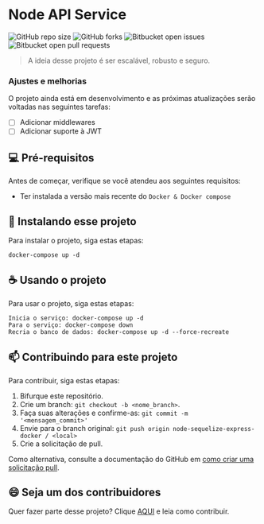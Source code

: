 # Node API Service

<!---Esses são exemplos. Veja https://shields.io para outras pessoas ou para personalizar este conjunto de escudos. Você pode querer incluir dependências, status do projeto e informações de licença aqui--->

![GitHub repo size](https://img.shields.io/github/repo-size/gabrielmrts/node-sequelize-express-docker?style=for-the-badge)
![GitHub forks](https://img.shields.io/github/forks/gabrielmrts/node-sequelize-express-docker?style=for-the-badge)
![Bitbucket open issues](https://img.shields.io/bitbucket/issues/gabrielmrts/node-sequelize-express-docker?style=for-the-badge)
![Bitbucket open pull requests](https://img.shields.io/bitbucket/pr-raw/gabrielmrts/node-sequelize-express-docker?style=for-the-badge)

> A ideia desse projeto é ser escalável, robusto e seguro.

### Ajustes e melhorias

O projeto ainda está em desenvolvimento e as próximas atualizações serão voltadas nas seguintes tarefas:

- [ ] Adicionar middlewares
- [ ] Adicionar suporte à JWT

## 💻 Pré-requisitos

Antes de começar, verifique se você atendeu aos seguintes requisitos:
<!---Estes são apenas requisitos de exemplo. Adicionar, duplicar ou remover conforme necessário--->
* Ter instalada a versão mais recente do `Docker & Docker compose`

## 🚀 Instalando esse projeto

Para instalar o projeto, siga estas etapas:

```
docker-compose up -d
```

## ☕ Usando o projeto

Para usar o projeto, siga estas etapas:

```
Inicia o serviço: docker-compose up -d
Para o serviço: docker-compose down
Recria o banco de dados: docker-compose up -d --force-recreate
```

## 📫 Contribuindo para este projeto
<!---Se o seu README for longo ou se você tiver algum processo ou etapas específicas que deseja que os contribuidores sigam, considere a criação de um arquivo CONTRIBUTING.md separado--->
Para contribuir, siga estas etapas:

1. Bifurque este repositório.
2. Crie um branch: `git checkout -b <nome_branch>`.
3. Faça suas alterações e confirme-as: `git commit -m '<mensagem_commit>'`
4. Envie para o branch original: `git push origin node-sequelize-express-docker / <local>`
5. Crie a solicitação de pull.

Como alternativa, consulte a documentação do GitHub em [como criar uma solicitação pull](https://help.github.com/en/github/collaborating-with-issues-and-pull-requests/creating-a-pull-request).

## 😄 Seja um dos contribuidores<br>

Quer fazer parte desse projeto? Clique [AQUI](CONTRIBUTING.md) e leia como contribuir.
